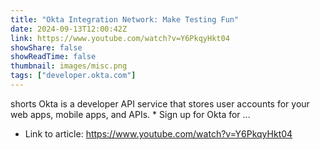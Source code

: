 ```yaml
---
title: "Okta Integration Network: Make Testing Fun"
date: 2024-09-13T12:00:42Z
link: https://www.youtube.com/watch?v=Y6PkqyHkt04
showShare: false
showReadTime: false
thumbnail: images/misc.png
tags: ["developer.okta.com"]
---
```

shorts Okta is a developer API service that stores user accounts for your web apps, mobile apps, and APIs. * Sign up for Okta for ...

- Link to article: https://www.youtube.com/watch?v=Y6PkqyHkt04